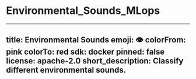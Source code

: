 # Environmental_Sounds_MLops
---
title: Environmental Sounds
emoji: 👁
colorFrom: pink
colorTo: red
sdk: docker
pinned: false
license: apache-2.0
short_description: Classify different environmental sounds.
---
